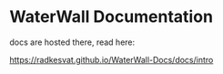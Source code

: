 # WaterWall Documentation

docs are hosted there, read here:

https://radkesvat.github.io/WaterWall-Docs/docs/intro

